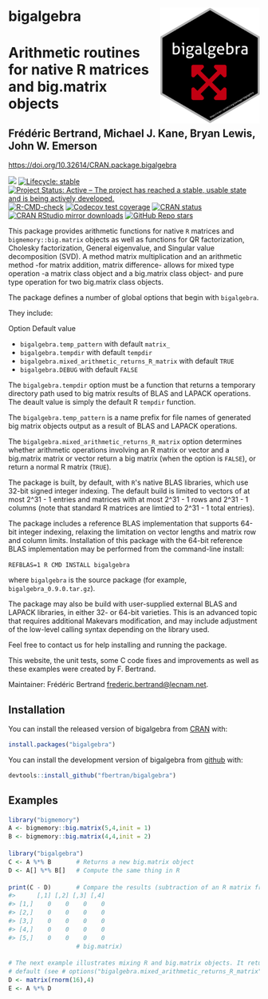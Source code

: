 <!-- README.md is generated from README.Rmd. Please edit that file -->



# bigalgebra <img src="man/figures/logo.png" align="right" width="200"/>

# Arithmetic routines for native R matrices and big.matrix objects
## Frédéric Bertrand, Michael J. Kane, Bryan Lewis, John W. Emerson

<https://doi.org/10.32614/CRAN.package.bigalgebra>

<!-- badges: start -->
[![](https://img.shields.io/badge/doi-10.32614/CRAN.package.bigalgebra-blue.svg)](https://doi.org/10.32614/CRAN.package.bigalgebra)
[![Lifecycle: stable](https://img.shields.io/badge/lifecycle-stable-green.svg)](https://lifecycle.r-lib.org/articles/stages.html)
[![Project Status: Active – The project has reached a stable, usable state and is being actively developed.](https://www.repostatus.org/badges/latest/active.svg)](https://www.repostatus.org/#active)
[![R-CMD-check](https://github.com/fbertran/bigalgebra/workflows/R-CMD-check/badge.svg)](https://github.com/fbertran/bigalgebra/actions)
[![Codecov test coverage](https://codecov.io/gh/fbertran/bigalgebra/branch/master/graph/badge.svg)](https://app.codecov.io/gh/fbertran/bigalgebra?branch=master)
[![CRAN status](https://www.r-pkg.org/badges/version/bigalgebra)](https://cran.r-project.org/package=bigalgebra)
[![CRAN RStudio mirror downloads](https://cranlogs.r-pkg.org/badges/bigalgebra)](https://cran.r-project.org/package=bigalgebra)
[![GitHub Repo stars](https://img.shields.io/github/stars/fbertran/bigalgebra?style=social)](https://github.com/fbertran/bigalgebra)

<!-- badges: end -->

This package provides arithmetic functions for native `R` matrices and `bigmemory::big.matrix` objects  as well as functions for QR factorization, Cholesky factorization, General eigenvalue, and Singular value decomposition (SVD). A method matrix multiplication and an arithmetic method -for matrix addition, matrix difference- allows for mixed type operation -a matrix class object and a big.matrix class object- and pure type operation for two big.matrix class objects.


The package defines a number of global options that begin with `bigalgebra`.

They include:

Option  Default value
* `bigalgebra.temp_pattern` with default `matrix_`
* `bigalgebra.tempdir` with default `tempdir`
* `bigalgebra.mixed_arithmetic_returns_R_matrix` with default `TRUE`
* `bigalgebra.DEBUG` with default `FALSE`

The `bigalgebra.tempdir` option must be a function that returns
a temporary directory path used to big matrix results of BLAS and
LAPACK operations. The deault value is simply the default R `tempdir`
function.

The `bigalgebra.temp_pattern` is a name prefix for file names of generated
big matrix objects output as a result of BLAS and LAPACK operations.

The `bigalgebra.mixed_arithmetic_returns_R_matrix` option determines
whether arithmetic operations involving an R matrix or vector and a big.matrix
matrix or vector return a big matrix (when the option is `FALSE`), or
return a normal R matrix (`TRUE`).

The package is built, by default, with `R`'s native BLAS libraries, which use
32-bit signed integer indexing. The default build is limited to vectors of at
most 2^31 - 1 entries and matrices with at most 2^31 - 1 rows and 2^31 - 1
columns (note that standard R matrices are limtied to 2^31 - 1 total entries).

The package includes a reference BLAS implementation that supports 64-bit
integer indexing, relaxing the limitation on vector lengths and matrix
row and column limits. Installation of this package with the 64-bit reference
BLAS implementation may be performed from the command-line install:

`REFBLAS=1 R CMD INSTALL bigalgebra`

where `bigalgebra` is the source package (for example, `bigalgebra_0.9.0.tar.gz`).

The package may also be build with user-supplied external BLAS and LAPACK
libraries, in either 32- or 64-bit varieties. This is an advanced topic
that requires additional Makevars modification, and may include adjustment
of the low-level calling syntax depending on the library used.

Feel free to contact us for help installing and running the package.


This website, the unit tests, some C code fixes and improvements as well as these examples were created by F. Bertrand.

Maintainer: Frédéric Bertrand <frederic.bertrand@lecnam.net>.


## Installation

You can install the released version of bigalgebra from [CRAN](https://CRAN.R-project.org) with:


``` r
install.packages("bigalgebra")
```

You can install the development version of bigalgebra from [github](https://github.com) with:


``` r
devtools::install_github("fbertran/bigalgebra")
```


## Examples


``` r
library("bigmemory")
A <- bigmemory::big.matrix(5,4,init = 1)
B <- bigmemory::big.matrix(4,4,init = 2)

library("bigalgebra")
C <- A %*% B       # Returns a new big.matrix object
D <- A[] %*% B[]   # Compute the same thing in R

print(C - D)       # Compare the results (subtraction of an R matrix from a
#>      [,1] [,2] [,3] [,4]
#> [1,]    0    0    0    0
#> [2,]    0    0    0    0
#> [3,]    0    0    0    0
#> [4,]    0    0    0    0
#> [5,]    0    0    0    0
                   # big.matrix)

# The next example illustrates mixing R and big.matrix objects. It returns by
# default (see # options("bigalgebra.mixed_arithmetic_returns_R_matrix")
D <- matrix(rnorm(16),4)
E <- A %*% D
```

